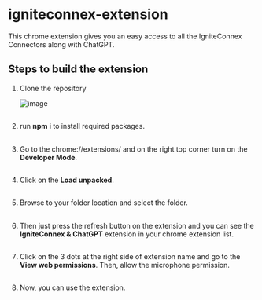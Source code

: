 # igniteconnex-extension

This chrome extension gives you an easy access to all the IgniteConnex Connectors along with ChatGPT.

## Steps to build the extension

1. Clone the repository
   
   ![image](https://github.com/ravi-kaushish/igniteconnex-extension/assets/56352064/5f47b0f1-071a-4929-b921-1f78f446835e)

##
2. run **npm i** to install required packages.
##
3. Go to the chrome://extensions/ and on the right top corner turn on the **Developer Mode**.
##
4. Click on the **Load unpacked**.
##
5. Browse to your folder location and select the folder.
##
6. Then just press the refresh button on the extension and you can see the **IgniteConnex & ChatGPT** extension in your chrome extension list.
##
7. Click on the 3 dots at the right side of extension name and go to the **View web permissions**. Then, allow the microphone permission.
##
8. Now, you can use the extension.
